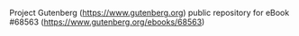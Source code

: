 Project Gutenberg (https://www.gutenberg.org) public repository for eBook #68563 (https://www.gutenberg.org/ebooks/68563)
